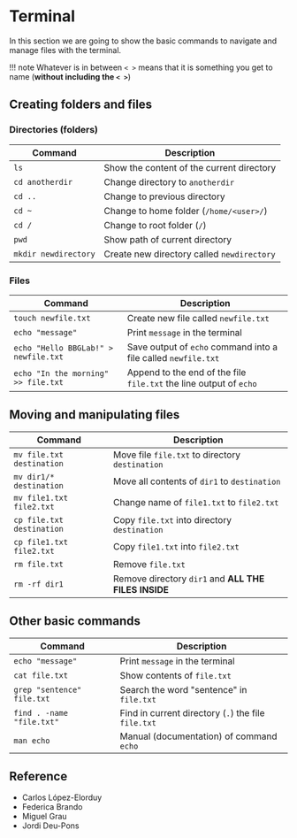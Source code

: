 # Terminal

In this section we are going to show the basic commands to navigate and manage files with the terminal.

!!! note
Whatever is in between `< >` means that it is something you get to name (**without including the `< >`**)

## Creating folders and files

### Directories (folders)

| Command              | Description                                |
| -------------------- | ------------------------------------------ |
| `ls`                 | Show the content of the current directory  |
| `cd anotherdir`      | Change directory to `anotherdir`           |
| `cd ..`              | Change to previous directory               |
| `cd ~`               | Change to home folder (`/home/<user>/`)    |
| `cd /`               | Change to root folder (`/`)                |
| `pwd`                | Show path of current directory             |
| `mkdir newdirectory` | Create new directory called `newdirectory` |

### Files

| Command                              | Description                                                        |
| ------------------------------------ | ------------------------------------------------------------------ |
| `touch newfile.txt`                  | Create new file called `newfile.txt`                               |
| `echo "message"`                     | Print `message` in the terminal                                    |
| `echo "Hello BBGLab!" > newfile.txt` | Save output of `echo` command into a file called `newfile.txt`     |
| `echo "In the morning" >> file.txt`  | Append to the end of the file `file.txt` the line output of `echo` |

## Moving and manipulating files

| Command                   | Description                                          |
| ------------------------- | ---------------------------------------------------- |
| `mv file.txt destination` | Move file `file.txt` to directory `destination`      |
| `mv dir1/* destination`   | Move all contents of `dir1` to `destination`         |
| `mv file1.txt file2.txt`  | Change name of `file1.txt` to `file2.txt`            |
| `cp file.txt destination` | Copy `file.txt` into directory `destination`         |
| `cp file1.txt file2.txt`  | Copy `file1.txt` into `file2.txt`                    |
| `rm file.txt`             | Remove `file.txt`                                    |
| `rm -rf dir1`             | Remove directory `dir1` and **ALL THE FILES INSIDE** |

## Other basic commands

| Command                    | Description                                         |
| -------------------------- | --------------------------------------------------- |
| `echo "message"`           | Print `message` in the terminal                     |
| `cat file.txt`             | Show contents of `file.txt`                         |
| `grep "sentence" file.txt` | Search the word "sentence" in `file.txt`            |
| `find . -name "file.txt"`  | Find in current directory (`.`) the file `file.txt` |
| `man echo`                 | Manual (documentation) of command `echo`            |

## Reference

-   Carlos López-Elorduy
-   Federica Brando
-   Miguel Grau
-   Jordi Deu-Pons
